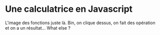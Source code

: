# Une calculatrice en Javascript  
L'image des fonctions juste là. Bin, on clique dessus, on fait des opération et on a un résultat... What else ?